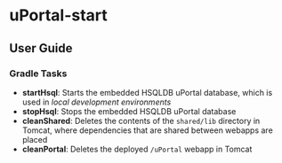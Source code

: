 # uPortal-start

## User Guide

### Gradle Tasks

- **startHsql**:  Starts the embedded HSQLDB uPortal database, which is used in _local development
environments_
- **stopHsql**:  Stops the embedded HSQLDB uPortal database
- **cleanShared**:  Deletes the contents of the `shared/lib` directory in Tomcat, where dependencies
that are shared between webapps are placed
- **cleanPortal**:  Deletes the deployed `/uPortal` webapp in Tomcat
